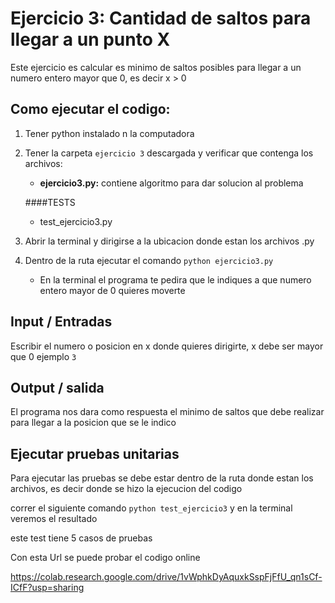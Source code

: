 # Ejercicio 3: Cantidad de saltos para llegar a un punto X

Este ejercicio es calcular es minimo de saltos posibles para llegar a un numero entero mayor que 0, es decir x > 0

## Como ejecutar el codigo:
1.  Tener python instalado n la computadora
2. Tener la carpeta `ejercicio 3` descargada y verificar que contenga los archivos:
	- **ejercicio3.py:** contiene algoritmo para  dar solucion al problema
	
	####TESTS
	- test_ejercicio3.py

3.  Abrir la terminal y dirigirse a la ubicacion donde estan los archivos .py
4. Dentro de la ruta ejecutar el comando `python ejercicio3.py`
	- En la terminal el programa te pedira que le indiques a que numero entero mayor de 0 quieres moverte

## Input / Entradas

Escribir el numero o posicion en x donde quieres dirigirte, x debe ser mayor que 0
ejemplo `3`

## Output / salida

El programa nos dara como respuesta el minimo de saltos que debe realizar para llegar a la posicion que se le indico 

## Ejecutar pruebas unitarias
Para  ejecutar las pruebas se debe estar dentro de la ruta donde estan los archivos, es decir donde se hizo la ejecucion del codigo

correr el siguiente comando `python test_ejercicio3` y en la terminal veremos el resultado 

este test tiene 5 casos de pruebas


Con esta Url se puede probar el codigo online

https://colab.research.google.com/drive/1vWphkDyAquxkSspFjFfU_qn1sCf-ICfF?usp=sharing